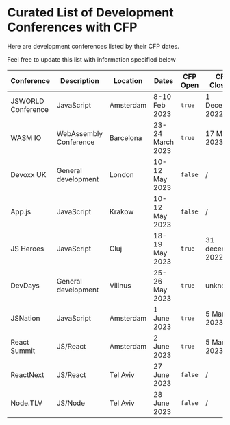# Curated List of Development Conferences with CFP

Here are development conferences listed by their CFP dates.

Feel free to update this list with information specified below

| Conference         | Description            | Location  | Dates            | CFP Open | CFP Closing      | Details                          | Link                                                                                                |
| ------------------ | ---------------------- | --------- | ---------------- | -------- | ---------------- | -------------------------------- | --------------------------------------------------------------------------------------------------- |
| JSWORLD Conference | JavaScript             | Amsterdam | 8-10 Feb 2023    | `true`   | 1 December 2022  | 25 minute presentation           | https://docs.google.com/forms/d/e/1FAIpQLSckHxx8Xksh8yEktH0IKABEA5ich2sGU6WPdOxYt1gRQvQYcw/viewform |
| WASM IO            | WebAssembly Conference | Barcelona | 23-24 March 2023 | `true`   | 17 March 2023    | Maybe too specific for WASM      | https://www.papercall.io/wasmio23                                                                   |
| Devoxx UK          | General development    | London    | 10-12 May 2023   | `false`  | /                | CFP to open early November       | https://www.devoxx.co.uk/                                                                           |
| App.js             | JavaScript             | Krakow    | 10-12 May 2023   | `false`  | /                | CFP to open soon                 |                                                                                                     |
| JS Heroes          | JavaScript             | Cluj      | 18-19 May 2023   | `true`   | 31 december 2022 | 25 minute presentation           | https://jsheroes.io/speak-at-jsheroes                                                               |
| DevDays            | General development    | Vilinus   | 25-26 May 2023   | `true`   | unknown          | Not related to single technology | https://devdays.lt/call-for-papers/                                                                 |
| JSNation           | JavaScript             | Amsterdam | 1 June 2023      | `true`   | 5 March 2023     |                                  | https://docs.google.com/forms/d/e/1FAIpQLSfVSzKBuAkUUCVf6cSA-Tuuo6MDNI4S7CB06vrnkzTdAZYQFA/viewform |
| React Summit       | JS/React               | Amsterdam | 2 June 2023      | `true`   | 5 March 2023     |                                  | https://docs.google.com/forms/d/e/1FAIpQLSfSM3zo2X0SCRFIZU67a8UHxZengyHsUOoKUGP3Q86d1XJj0A/viewform |
| ReactNext          | JS/React               | Tel Aviv  | 27 June 2023     | `false`  | /                | CFP to open early November       | https://www.react-next.com/#cfp_open_anchor                                                         |
| Node.TLV           | JS/Node                | Tel Aviv  | 28 June 2023     | `false`  | /                | CFP to open early November       | https://www.nodetlv.com/                                                                            |
